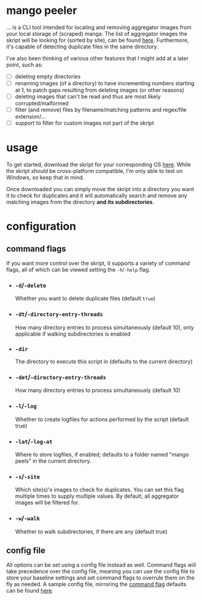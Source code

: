 # mango peeler

... is a CLI tool intended for locating and removing aggregator images from your local storage of (scraped) manga. The list of aggregator images the skript will be looking for (sorted by site), can be found [here](https://github.com/valdotle/mangopeeler/tree/main/images). Furthermore, it's capable of detecting duplicate files in the same directory.

I've also been thinking of various other features that I might add at a later point, such as:

-   [ ] deleting empty directories
-   [ ] renaming images (of a directory) to have incrementing numbers starting at 1, to patch gaps resulting from deleting images (or other reasons)
-   [ ] deleting images that can't be read and thus are most likely corrupted/malformed
-   [ ] filter (and remove) files by filename/matching patterns and regex/file extension/...
-   [ ] support to filter for custom images not part of the skript

# usage

To get started, download the skript for your corresponding OS [here](https://github.com/valdotle/mangopeeler/releases). While the skript _should_ be cross-platform compatible, I'm only able to test on Windows, so keep that in mind.

Once downloaded you can simply move the skript into a directory you want it to check for duplicates and it will automatically search and remove any matching images from the directory **and its subdirectories**.

# configuration

## command flags

If you want more control over the skript, it supports a variety of command flags, all of which can be viewed setting the `-h`/`-help` flag.

-   ### `-d`/`-delete`
    Whether you want to delete duplicate files (default `true`)
-   ### `-dt`/`-directory-entry-threads`
    How many directory entries to process simultaneously (default 10), only applicable if walking subdirectories is enabled
-   ### `-dir`
    The directory to execute this script in (defaults to the current directory)
-   ### `-det`/`-directory-entry-threads`
    How many directory entries to process simultaneously (default 10)
-   ### `-l`/`-log`
    Whether to create logfiles for actions performed by the script (default true)
-   ### `-lat`/`-log-at`
    Where to store logfiles, if enabled; defaults to a folder named "mango peels" in the current directory.
-   ### `-s`/`-site`
    Which site(s)'s images to check for duplicates. You can set this flag multiple times to supply multiple values. By default, all aggregator images will be filtered for.
-   ### `-w`/`-walk`
    Whether to walk subdirectories, if there are any (default true)

## config file

All options can be set using a config file instead as well. Command flags will take precedence over the config file, meaning you can use the config file to store your baseline settings and set command flags to overrule them on the fly as needed. A sample config file, mirroring the [command flag](#command-flags) defaults can be found [here](https://github.com/valdotle/mangopeeler/tree/main/config.json).
